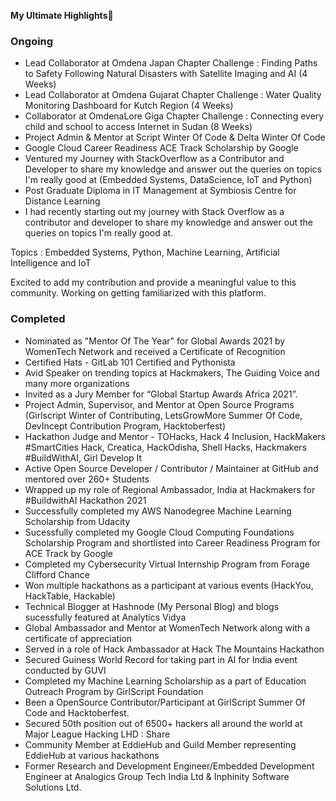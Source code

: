 **My Ultimate Highlights🎇**<br>

### Ongoing

- Lead Collaborator at Omdena Japan Chapter Challenge : Finding Paths to Safety Following Natural Disasters with Satellite Imaging and AI (4 Weeks)
- Lead Collaborator at Omdena Gujarat Chapter Challenge : Water Quality Monitoring Dashboard for Kutch Region (4 Weeks)
- Collaborator at OmdenaLore Giga Chapter Challenge : Connecting every child and school to access Internet in Sudan (8 Weeks)
- Project Admin & Mentor at Script Winter Of Code & Delta Winter Of Code
- Google Cloud Career Readiness ACE Track Scholarship by Google
- Ventured my Journey with StackOverflow as a Contributor and Developer to share my knowledge and answer out the queries on topics I'm really good at (Embedded Systems, DataScience, IoT and Python)
- Post Graduate Diploma in IT Management at Symbiosis Centre for Distance Learning
- I had recently starting out my journey with Stack Overflow as a contributor and developer to share my knowledge and answer out the queries on topics I'm really good at.

Topics : Embedded Systems, Python, Machine Learning, Artificial Intelligence and IoT

Excited to add my contribution and provide a meaningful value to this community. Working on getting familiarized with this platform.

### Completed

- Nominated as "Mentor Of The Year" for Global Awards 2021 by WomenTech Network and received a Certificate of Recognition
- Certified Hats - GitLab 101 Certified and Pythonista 
- Avid Speaker on trending topics at Hackmakers, The Guiding Voice and many more organizations
- Invited as a Jury Member for “Global Startup Awards Africa 2021”.
- Project Admin, Supervisor, and Mentor at Open Source Programs (Girlscript Winter of Contributing, LetsGrowMore Summer Of Code, DevIncept Contribution Program, Hacktoberfest)
- Hackathon Judge and Mentor - TOHacks, Hack 4 Inclusion, HackMakers #SmartCities Hack, Creatica, HackOdisha, Shell Hacks, Hackmakers #BuildWithAI, Girl Develop It
- Active Open Source Developer / Contributor / Maintainer at GitHub and mentored over 260+ Students
- Wrapped up my role of Regional Ambassador, India at Hackmakers for #BuildwithAI Hackathon 2021
- Successfully completed my AWS Nanodegree Machine Learning Scholarship from Udacity
- Sucessfully completed my Google Cloud Computing Foundations Scholarship Program and shortlisted into Career Readiness Program for ACE Track by Google
- Completed my Cybersecurity Virtual Internship Program from Forage Clifford Chance
- Won multiple hackathons as a participant at various events (HackYou, HackTable, Hackable)
- Technical Blogger at Hashnode (My Personal Blog) and blogs sucessfully featured at Analytics Vidya
- Global Ambassador and Mentor at WomenTech Network along with a certificate of appreciation
- Served in a role of Hack Ambassador at Hack The Mountains Hackathon
- Secured Guiness World Record for taking part in AI for India event conducted by GUVI
- Completed my Machine Learning Scholarship as a part of Education Outreach Program by GirlScript Foundation
- Been a OpenSource Contributor/Participant at GirlScript Summer Of Code and Hacktoberfest.
- Secured 50th position out of 6500+ hackers all around the world at Major League Hacking LHD : Share
- Community Member at EddieHub and Guild Member representing EddieHub at various hackathons
- Former Research and Development Engineer/Embedded Development Engineer at Analogics Group Tech India Ltd & Inphinity Software Solutions Ltd.
